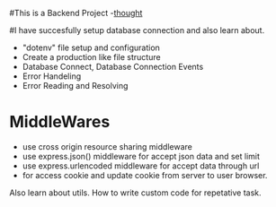 #This is a Backend Project
-[thought]()

#I have succesfully setup database connection and also learn about.
<ul>
  <li>"dotenv" file setup and configuration</li>
  <li>Create a production like file structure</li>
  <li>Database Connect, Database Connection Events</li>
  <li>Error Handeling </li>
  <li>Error Reading and Resolving</li>
</ul>


<h1>MiddleWares</h1>
<ul>
  <li>use  cross origin resource sharing middleware</li>
  <li>use express.json() middleware for accept json data and set limit</li>
  <li>use express.urlencoded  middleware for accept data through url</li>
  <li>for access cookie and update cookie from server to user browser.</li>
</ul>

<p>Also learn about utils. How to write custom code for repetative task.</p>
